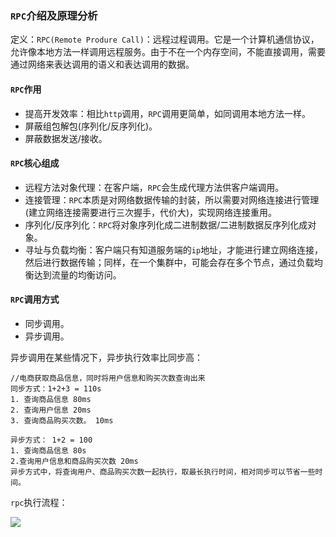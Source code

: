 ### ``RPC``介绍及原理分析

定义：```RPC(Remote Produre Call)```：远程过程调用。它是一个计算机通信协议，允许像本地方法一样调用远程服务。由于不在一个内存空间，不能直接调用，需要通过网络来表达调用的语义和表达调用的数据。

#### ```RPC```作用

* 提高开发效率：相比```http```调用，```RPC```调用更简单，如同调用本地方法一样。
* 屏蔽组包解包(序列化/反序列化)。
* 屏蔽数据发送/接收。

#### ```RPC```核心组成 

* 远程方法对象代理：在客户端，```RPC```会生成代理方法供客户端调用。
* 连接管理：```RPC```本质是对网络数据传输的封装，所以需要对网络连接进行管理(建立网络连接需要进行三次握手，代价大)，实现网络连接重用。
* 序列化/反序列化：```RPC```将对象序列化成二进制数据/二进制数据反序列化成对象。
* 寻址与负载均衡：客户端只有知道服务端的```ip```地址，才能进行建立网络连接，然后进行数据传输；同样，在一个集群中，可能会存在多个节点，通过负载均衡达到流量的均衡访问。

#### ``RPC``调用方式

* 同步调用。
* 异步调用。

异步调用在某些情况下，异步执行效率比同步高：

```
//电商获取商品信息，同时将用户信息和购买次数查询出来
同步方式：1+2+3 = 110s
1. 查询商品信息 80ms
2. 查询用户信息 20ms
3. 查询商品购买次数。 10ms

异步方式： 1+2 = 100
1. 查询商品信息 80s
2.查询用户信息和商品购买次数 20ms
异步方式中，将查询用户、商品购买次数一起执行，取最长执行时间，相对同步可以节省一些时间。
```

```rpc```执行流程：

![](../images/rpc/1.png)